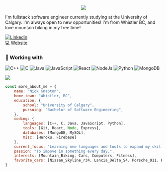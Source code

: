 <div align="center">
<img src="https://readme-typing-svg.herokuapp.com?size=30&center=true&vCenter=true&multiline=true&width=480&height=140&lines=Hey;My+name+is+Nick+Knapton;I+study+Software+Engineering" />
</div>

I'm fullstack software engineer currently studying at the University of Calgary. I'm always open to new opportunities! I'm from Whistler BC, and love mountain biking in my free time!

[![Linkedin](https://img.shields.io/badge/LinkedIn-0077B5?style=for-the-badge&logo=linkedin&logoColor=white)](https://www.linkedin.com/in/nicholasknapton/) <br />
:computer: [Website](https://www.nicholasknapton.tech/) <br />

### 🔧 Working with 
![C++](https://img.shields.io/badge/C%2B%2B-00599C?style=for-the-badge&logo=c%2B%2B&logoColor=white
)
![C](https://img.shields.io/badge/C-00599C?style=for-the-badge&logo=c&logoColor=white
)
![Java](https://img.shields.io/badge/Java-ED8B00?style=for-the-badge&logo=java&logoColor=white)
![JavaScript](https://img.shields.io/badge/JavaScript-F7DF1E?style=for-the-badge&logo=javascript&logoColor=black)
![React](https://img.shields.io/badge/React-20232A?style=for-the-badge&logo=react&logoColor=61DAFB)
![NodeJs](https://img.shields.io/badge/Node.js-43853D?style=for-the-badge&logo=node.js&logoColor=white)
![Python](https://img.shields.io/badge/Python-3776AB?style=for-the-badge&logo=python&logoColor=white)
![MongoDB](https://img.shields.io/badge/MongoDB-4EA94B?style=for-the-badge&logo=mongodb&logoColor=white)



<img
  align="center"
  src="https://github-readme-stats.vercel.app/api?username=nickknapton12&hide=stars&count_private=true&show_icons=true&theme=algolia"
/>

```javascript
const more_about_me = {
    name: "Nick Knapton",
    home_town: "Whistler, BC",
    education: {
        school: "University of Calgary",
        pursuing: "Bachelor of Software Engineering",
    },
    coding: {
        languages: [C++, C, Java, JavaScript, Python],
        tools: [Git, React, Node, Express],
        databases: [MongoDB, MySQL],
        misc: [Heroku, Firebase]
    },
    current_focus: "Learning new languages and tools to expand my skillset.",
    passion: "To impove in something every day.",
    interests: [Mountain_Biking, Cars, Computers, Fitness],
    favorite_cars: [Nissan_Skyline_r34, Lancia_Delta_S4, Porsche_911, Koenigsegg_Agera_rs, Mercedes_Amg_gt]
}
```
